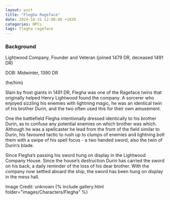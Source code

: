 ```yaml
---
layout: post
title: "Flegha Rageface"
date: 2024-10-31 12:00:00 +1030
categories: NPCs
tags: flegha rageface
---
```

### Background
Lightwood Company, Founder and Veteran (joined 1479 DR, deceased 1491 DR)

DOB: Midwinter, 1390 DR

(he/him)




Slain by frost giants in 1491 DR, Flegha was one of the Rageface twins that originally helped Henry Lightwood found the company. A sorcerer who enjoyed sizzling his enemies with lightning magic, he was an identical twin of his brother Durin, and the two often used this for their own amusement.

One the battlefield Flegha intentionally dressed identically to his brother Durin, as to confuse any potential enemies on which brother was which. Although he was a spellcaster he lead from the front of the field similar to Durin, his favoured tactic to rush up to clumps of enemies and lightning bolt them with a swipe of his spell focus - a two handed sword, also the twin of Durin’s blade.

Since Flegha’s passing his sword hung on display in the Lightwood Company House. Since the house’s destruction Durin has carried the sword on his back, a daily reminder of the loss of his dear brother. With the company now settled aboard the ship, the sword has been hung on display in the mess hall.




Image Credit: unknown
{% include gallery.html folder="images/Characters/Flegha" %}